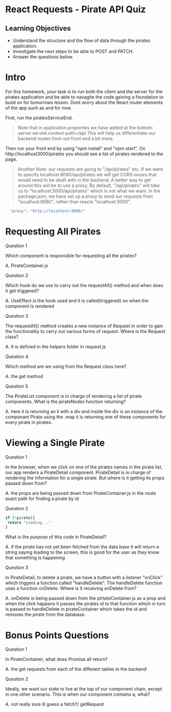 # React Requests - Pirate API Quiz

## Learning Objectives

- Understand the structure and the flow of data through the pirates application.
- Investigate the next steps to be able to POST and PATCH.
- Answer the questions below.

# Intro



For this homework, your task is to run both the client and the server for the pirates application and be able to navagite the code gaining a foundation to build on for tomorrows lesson. Dont worry about the React router elements of the app such as <Router> and <Switch> for now.

First, run the piratesServiceEnd.
> Note that in application.properties we have added at the bottom:
server.servlet.context-path=/api
This will help us differentiate our backend routes from out front end a bit more.

Then run your front end by using "npm install" and "npm start". On http://localhost3000/pirates you should see a list of pirates rendered to the page.

> Another Note: our requests are going to "/api/pirates" etc. If we were to specify localhost:8080/api/pirates we will get CORS issues that would need to be dealt with in the backend. A better way to get around this will be to use a proxy. By default, "/api/pirates" will take us to "localhost:3000/api/pirates" which is not what we want. In the package.json, we have set up a proxy to send our requests from "localhost:8080", rather than reacts "localhost:3000".
```js
  "proxy": "http://localhost:8080/"
```

# Requesting All Pirates

Question 1

Which component is responsible for requesting all the pirates?

A. PirateContainer.js



Question 2

Which hook do we use to carry out the requestAll() method and when does it get triggered?

A.  UseEffect is the hook used and it is called(triggered) on when the component is rendered

Question 3

The requestAll() method creates a new instance of Request in order to gain the functionality to carry out various forms of request. Where is the Request class?

A. It is defined in the helpers folder in request.js

Question 4

Which method are we using from the Request class here?

A. the get method

Question 5

The PirateList component is in charge of rendering a list of pirate components. What is the pirateNodes function returning?

A. here it is returning an li with a div and inside the div is an instance of the componant Pirate using the .map it is returning one of these components for every pirate in pirates.

# Viewing a Single Pirate


Question 1

In the browser, when we click on one of the pirates names in the pirate list, our app renders a PirateDetail component. PirateDetail is in charge of rendering the information for a single pirate. But where is it getting its props passed down from?

A. the props are being passed down from PirateContainer.js in the route exact path for finding a pirate by id

Question 2
 ```js
 if (!pirate){
  return "Loading..."
}
 ```
What is the purpose of this code in PirateDetail?


A. if the pirate has not yet been fetched from the data base it will return a string saying loading to the screen, this is good for the user as they know that something is happening




Question 3

In PirateDetail, to delete a pirate, we have a button with a listener "onClick" which triggers a function called "handleDelete". The handleDelete function uses a function onDelete. Where is it receiving onDelete from?

A. onDelete is being passed down from the pirtateContainer.js as a prop and when the click happens it passes the pirates id to that function which in turn is passed to handleDelete in pirateContainer which takes the id and removes the pirate from the database.


# Bonus Points Questions


Question 1

In PirateContainer, what does Promise.all return?

A. the get requests from each of the different tables in the backend


Question 2

Ideally, we want our state to live at the top of our component chain, except in one other scenario. This is when our component contains a, what?

A. not really sure ill guess a fetch?/ getRequest